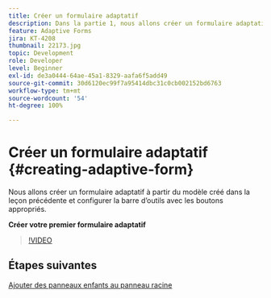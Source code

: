```yaml
---
title: Créer un formulaire adaptatif
description: Dans la partie 1, nous allons créer un formulaire adaptatif, ainsi qu’ajouter et configurer une barre d’outils avec les boutons appropriés.
feature: Adaptive Forms
jira: KT-4208
thumbnail: 22173.jpg
topic: Development
role: Developer
level: Beginner
exl-id: de3a0444-64ae-45a1-8329-aafa6f5add49
source-git-commit: 30d6120ec99f7a95414dbc31c0cb002152bd6763
workflow-type: tm+mt
source-wordcount: '54'
ht-degree: 100%

---
```


# Créer un formulaire adaptatif {#creating-adaptive-form}

Nous allons créer un formulaire adaptatif à partir du modèle créé dans la leçon précédente et configurer la barre d’outils avec les boutons appropriés.

**Créer votre premier formulaire adaptatif**

>[!VIDEO](https://video.tv.adobe.com/v/22173?quality=12&learn=on)

## Étapes suivantes

[Ajouter des panneaux enfants au panneau racine](./configuring-root-panel-and-adding-child-panels.md)
